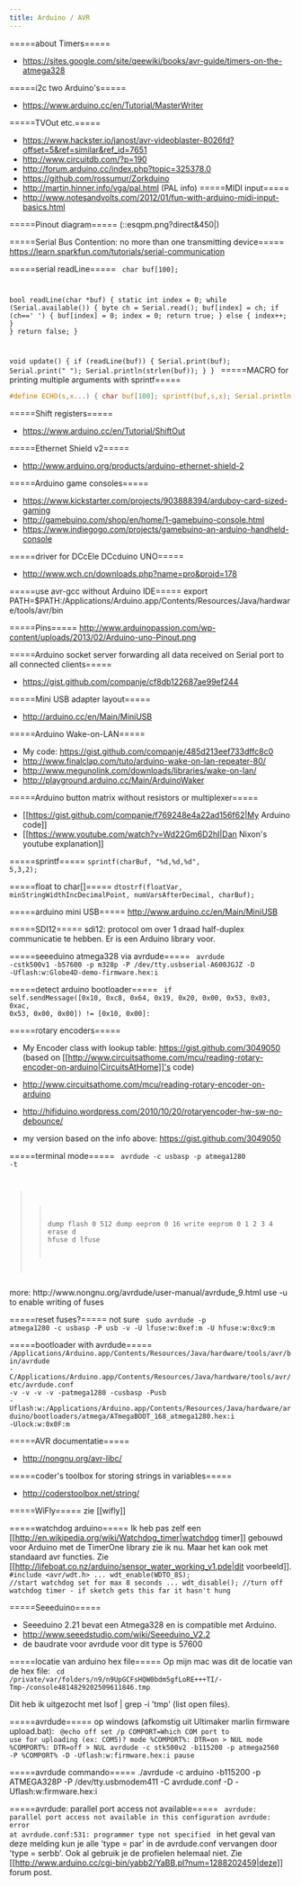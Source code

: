```yaml
---
title: Arduino / AVR
---
```


=====about Timers=====
* https://sites.google.com/site/qeewiki/books/avr-guide/timers-on-the-atmega328

=====i2c two Arduino's=====
* https://www.arduino.cc/en/Tutorial/MasterWriter

=====TVOut etc.=====
* https://www.hackster.io/janost/avr-videoblaster-8026fd?offset=5&ref=similar&ref_id=7651
* http://www.circuitdb.com/?p=190
* http://forum.arduino.cc/index.php?topic=325378.0
* https://github.com/rossumur/Zorkduino
* http://martin.hinner.info/vga/pal.html (PAL info)
=====MIDI input=====
* http://www.notesandvolts.com/2012/01/fun-with-arduino-midi-input-basics.html

=====Pinout diagram=====
(::esqpm.png?direct&450|)

=====Serial Bus Contention: no more than one transmitting device=====
https://learn.sparkfun.com/tutorials/serial-communication

=====serial readLine=====
<code c>
char buf[100];

bool readLine(char *buf) {
  static int index = 0;
  while (Serial.available()) {
    byte ch = Serial.read();
    buf[index] = ch;
    if (ch=='
') {
      buf[index] = 0;
      index = 0;
      return true;
    } else {
      index++;
    }
  }
  return false;
}

void update() {
  if (readLine(buf)) {
    Serial.print(buf);
    Serial.print(" ");
    Serial.println(strlen(buf));
  }
}
</code>
=====MACRO for printing multiple arguments with sprintf=====
```c
#define ECHO(s,x...) { char buf[100]; sprintf(buf,s,x); Serial.println(buf);}
```

=====Shift registers=====
* https://www.arduino.cc/en/Tutorial/ShiftOut

=====Ethernet Shield v2=====
* http://www.arduino.org/products/arduino-ethernet-shield-2

=====Arduino game consoles=====
* https://www.kickstarter.com/projects/903888394/arduboy-card-sized-gaming
* http://gamebuino.com/shop/en/home/1-gamebuino-console.html
* https://www.indiegogo.com/projects/gamebuino-an-arduino-handheld-console

=====driver for DCcEle DCcduino UNO=====
* http://www.wch.cn/downloads.php?name=pro&proid=178

=====use avr-gcc without Arduino IDE=====
  export PATH=$PATH:/Applications/Arduino.app/Contents/Resources/Java/hardware/tools/avr/bin

=====Pins=====
http://www.arduinopassion.com/wp-content/uploads/2013/02/Arduino-uno-Pinout.png

=====Arduino socket server forwarding all data received on Serial port to all connected clients=====
* https://gist.github.com/companje/cf8db122687ae99ef244

=====Mini USB adapter layout=====
* http://arduino.cc/en/Main/MiniUSB

=====Arduino Wake-on-LAN=====
* My code: https://gist.github.com/companje/485d213eef733dffc8c0
* http://www.finalclap.com/tuto/arduino-wake-on-lan-repeater-80/
* http://www.megunolink.com/downloads/libraries/wake-on-lan/
* http://playground.arduino.cc/Main/ArduinoWaker

=====Arduino button matrix without resistors or multiplexer=====
* [[https://gist.github.com/companje/f769248e4a22ad156f62|My Arduino code]]
* [[https://www.youtube.com/watch?v=Wd22Gm6D2hI|Dan Nixon's youtube explanation]]

=====sprintf=====
<code>sprintf(charBuf, "%d,%d,%d", 5,3,2);</code>

=====float to char[]=====
<code>dtostrf(floatVar, minStringWidthIncDecimalPoint, numVarsAfterDecimal, charBuf);</code>

=====arduino mini USB=====
http://www.arduino.cc/en/Main/MiniUSB

=====SDI12=====
sdi12: protocol om over 1 draad half-duplex communicatie te hebben. Er is een Arduino library voor.

=====seeeduino atmega328 via avrdude=====
<code bash>
avrdude -cstk500v1 -b57600 -p m328p -P /dev/tty.usbserial-A600JGJZ -D -Uflash:w:Globe4D-demo-firmware.hex:i
</code>

=====detect arduino bootloader=====
<code python>
if self.sendMessage([0x10, 0xc8, 0x64, 0x19, 0x20, 0x00, 0x53, 0x03, 0xac, 0x53, 0x00, 0x00]) != [0x10, 0x00]:
</code>

=====rotary encoders=====
* My Encoder class with lookup table: https://gist.github.com/3049050 (based on [[http://www.circuitsathome.com/mcu/reading-rotary-encoder-on-arduino|CircuitsAtHome]]'s code)

* http://www.circuitsathome.com/mcu/reading-rotary-encoder-on-arduino
* http://hifiduino.wordpress.com/2010/10/20/rotaryencoder-hw-sw-no-debounce/
* my version based on the info above: https://gist.github.com/3049050

=====terminal mode=====
<code bash>
avrdude -c usbasp -p atmega1280 -t
>> dump flash 0 512
>> dump eeprom 0 16
>> write eeprom 0 1 2 3 4
>> erase
>> d hfuse
>> d lfuse
</code>
more: http://www.nongnu.org/avrdude/user-manual/avrdude_9.html
use -u to enable writing of fuses

=====reset fuses?=====
not sure
<code bash>
sudo avrdude -p atmega1280 -c usbasp -P usb -v  -U lfuse:w:0xef:m -U hfuse:w:0xc9:m
</code>

=====bootloader with avrdude=====
<code bash>
/Applications/Arduino.app/Contents/Resources/Java/hardware/tools/avr/bin/avrdude -C/Applications/Arduino.app/Contents/Resources/Java/hardware/tools/avr/etc/avrdude.conf -v -v -v -v -patmega1280 -cusbasp -Pusb -Uflash:w:/Applications/Arduino.app/Contents/Resources/Java/hardware/arduino/bootloaders/atmega/ATmegaBOOT_168_atmega1280.hex:i -Ulock:w:0x0F:m 
</code>

=====AVR documentatie=====
* http://nongnu.org/avr-libc/

=====coder's toolbox for storing strings in variables=====
* http://coderstoolbox.net/string/

=====WiFly=====
zie [[wifly]]

=====watchdog arduino=====
Ik heb pas zelf een [[http://en.wikipedia.org/wiki/Watchdog_timer|watchdog timer]] gebouwd voor Arduino met de TimerOne library zie ik nu. Maar het kan ook met standaard avr functies. Zie [[http://lifeboat.co.nz/arduino/sensor_water_working_v1.pde|dit voorbeeld]].
<code>
#include <avr/wdt.h>
...
wdt_enable(WDTO_8S); //start watchdog set for max 8 seconds
...
wdt_disable(); //turn off watchdog timer - if sketch gets this far it hasn't hung
</code>

=====Seeeduino=====
 * Seeeduino 2.21 bevat een Atmega328 en is compatible met Arduino.
 * http://www.seeedstudio.com/wiki/Seeeduino_V2.2
* de baudrate voor avrdude voor dit type is 57600

=====locatie van arduino hex file=====
Op mijn mac was dit de locatie van de hex file:
<code>
cd /private/var/folders/n9/n9UpGCFsHQW0bdm5gfLoRE+++TI/-Tmp-/console4814829202509611846.tmp
</code>

Dit heb ik uitgezocht met lsof | grep -i 'tmp' (list open files).

=====avrdude=====
op windows (afkomstig uit Ultimaker marlin firmware upload.bat):
<code winbatch>
@echo off
set /p COMPORT=Which COM port to use for uploading (ex: COM5)? 
mode %COMPORT%: DTR=on > NUL
mode %COMPORT%: DTR=off > NUL
avrdude -c stk500v2 -b115200 -p atmega2560 -P %COMPORT% -D -Uflash:w:firmware.hex:i
pause
</code>

=====avrdude commando=====
./avrdude -c arduino -b115200 -p ATMEGA328P -P /dev/tty.usbmodem411 -C avrdude.conf -D -Uflash:w:firmware.hex:i

=====avrdude: parallel port access not available=====
<code>
avrdude: parallel port access not available in this configuration
avrdude: error at avrdude.conf:531: programmer type not specified
</code>
in het geval van deze melding kun je alle 'type = par' in de avrdude.conf  vervangen door 'type = serbb'. Ook al gebruik je de profielen helemaal niet. Zie [[http://www.arduino.cc/cgi-bin/yabb2/YaBB.pl?num=1288202459|deze]] forum post.
